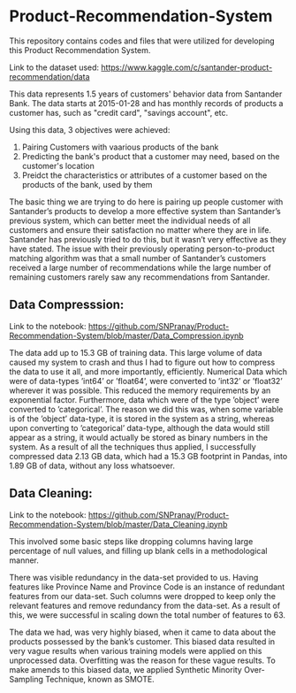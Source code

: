 # Product-Recommendation-System
This repository contains codes and files that were utilized for developing this Product Recommendation System.

Link to the dataset used: https://www.kaggle.com/c/santander-product-recommendation/data

This data represents 1.5 years of customers' behavior data from Santander Bank. The data starts at 2015-01-28 and has monthly records of products a customer has, such as "credit card", "savings account", etc.

Using this data, 3 objectives were achieved:
1. Pairing Customers with vaarious products of the bank
2. Predicting the bank's product that a customer may need, based on the customer's location
3. Preidct the characteristics or attributes of a customer based on the products of the bank, used by them

The basic thing we are trying to do here is pairing up people customer with Santander’s products to develop a more effective system than Santander’s previous system, which can better meet the individual needs of all customers and ensure their satisfaction no matter where they are in life. Santander has previously tried to do this, but it wasn’t very effective as they have stated. The issue with their previously operating person-to-product matching algorithm was that a small number of Santander’s customers received a large number of
recommendations while the large number of remaining customers rarely saw any recommendations from Santander.

## Data Compresssion:

Link to the notebook: https://github.com/SNPranay/Product-Recommendation-System/blob/master/Data_Compression.ipynb  

The data add up to 15.3 GB of training data. This large volume of data caused my system to crash and thus I had to figure out how to compress the data to use it all, and more importantly, efficiently. Numerical Data which were of data-types ’int64’ or ’float64’,
were converted to ’int32’ or ’float32’ wherever it was possible. This reduced the memory requirements by an exponential factor.
Furthermore, data which were of the type ’object’ were converted to ’categorical’. The reason we did this was, when some variable is of the ’object’ data-type, it is stored in the system as a string, whereas upon converting to ’categorical’ data-type, although the data would still appear as a string, it would actually be stored as binary numbers in the system. As a result of all the techniques thus applied, I successfully compressed data 2.13 GB data, which had a 15.3 GB footprint in Pandas, into 1.89 GB of data, without any loss whatsoever.

## Data Cleaning:

Link to the notebook: https://github.com/SNPranay/Product-Recommendation-System/blob/master/Data_Cleaning.ipynb  

This involved some basic steps like dropping columns having large percentage of null values, and filling up blank cells in a methodological manner.  

There was visible redundancy in the data-set provided to us. Having features like Province Name and Province Code is an instance of redundant features from our data-set. Such columns were dropped to keep only the relevant features and remove redundancy from the data-set. As a result of this, we were successful in scaling down the total number of features to 63.  

The data we had, was very highly biased, when it came to data about the products possessed by the bank’s customer. This biased data resulted in very vague results when various training models were applied on this unprocessed data. Overfitting was the reason for these vague results. To make amends to this biased data, we applied Synthetic Minority Over-Sampling Technique, known as SMOTE.  

